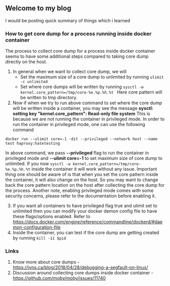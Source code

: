 ## Welcome to my blog

I would be posting quick summary of things which i learned 

### How to get core dump for a process running inside docker container

The process to collect core dump for a process inside docker container seems to have some additional steps compared to taking core dump directly on the host.

1.  In general when we want to collect core dump, we will 
    - Set the maximum size of a core dump to unlimited by running ```ulimit -c unlimited ```
    - Set where core dumps will be written by running ```sysctl -w kernel.core_pattern=/tmp/core-%e.%p.%h.%t ``` Here core pattern will be written to tmp directory.
2.  Now if when we try to run above command to set where the core dump will be written inside a container, you may see the message **sysctl: setting key "kernel.core_pattern": Read-only file system** This is because we are not running the container in privileged mode. In order to run the container in privileged mode, one can use the following command 
```
docker run --ulimit core=-1 -dit --privileged --network host --name test haproxy:hatetesting
```
In above command, we pass **--privileged** flag to run the container in privileged mode and **--ulimit core=-1** to set maximum size of core dump to unlimited. If you now ```sysctl -w kernel.core_pattern=/tmp/core-%e.%p.%h.%t``` inside the container it will work without any issue. Important thing one should be aware of is that when you set the core pattern inside the container, it will also change on the host. So you may want to change back the core pattern location on the host after collecting the core dump for the process. Another note, enabling privileged mode comes with some security concerns, please refer to the documentation before enabling it. 

3.  If you want all containers to have privileged flag true and ulimit set to unlimited then you can modify your docker demon config file to have these flags/options enabled. Refer to https://docs.docker.com/engine/reference/commandline/dockerd/#daemon-configuration-file
4.  Inside the container, you can test if the core dump are getting created by running ```kill -11 $pid ```

### Links
1.  Know more about core dumps - https://jvns.ca/blog/2018/04/28/debugging-a-segfault-on-linux/
2.  Discussion around collecting core dumps inside docker container - https://github.com/moby/moby/issues/11740
